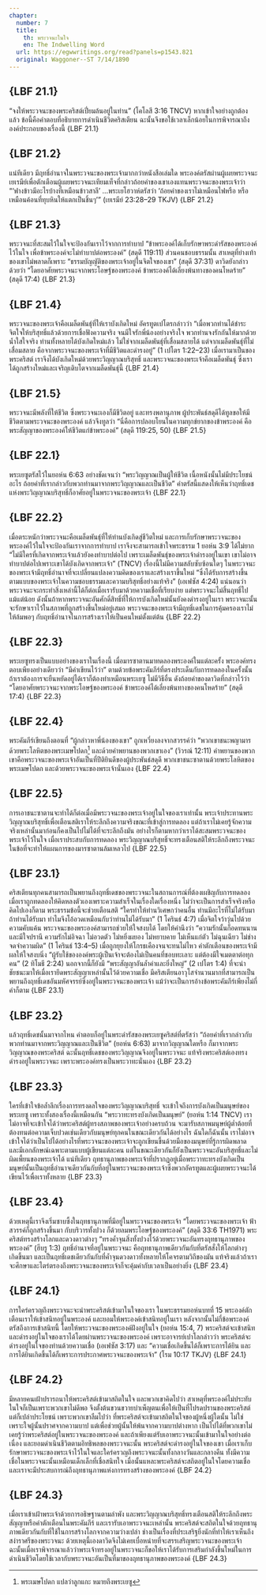 ```yaml
---
chapter:
  number: 7
  title:
    th: พระวจนะในใจ
    en: The Indwelling Word
  url: https://egwwritings.org/read?panels=p1543.821
  original: Waggoner--ST 7/14/1890
---
```


## {LBF 21.1}

“จงให้พระวจนะของพระคริสต์เปี่ยมล้นอยู่ในท่าน” (โคโลสี 3:16 TNCV) หากเข้าใจอย่างถูกต้องแล้ว ข้อนี้คือคำตอบที่อธิบายการดำเนินชีวิตคริสเตียน ฉะนั้นจึงขอใช้เวลาเล็กน้อยในการพิจารณาถึงองค์ประกอบของเรื่องนี้ {LBF 21.1}

## {LBF 21.2}

แน่ทีเดียว มีฤทธิ์อำนาจในพระวจนะของพระเจ้ามากกว่าหนังสือเล่มใด พระองค์ตรัสผ่านผู้เผยพระวจนะเยเรมีย์เพื่อตักเตือนผู้เผยพระวจนะเทียมเท็จที่กล่าวถ้อยคำของเขาเองแทนพระวจนะของพระเจ้าว่า “‘ฟางข้าวมีอะไรบ้างที่เหมือนข้าวสาลี’ …พระเยโฮวาห์ตรัสว่า ‘ถ้อยคำของเราไม่เหมือนไฟหรือ หรือเหมือนค้อนที่ทุบหินให้แตกเป็นชิ้นๆ’” (เยเรมีย์ 23:28–29 TKJV) {LBF 21.2}

## {LBF 21.3}

พระวจนะที่สะสมไว้ในใจจะป้องกันเราไว้จากการทำบาป “ข้าพระองค์ได้เก็บรักษาพระดำรัสของพระองค์ไว้ในใจ เพื่อข้าพระองค์จะไม่ทำบาปต่อพระองค์” (สดุดี 119:11) ส่วนคนชอบธรรมนั้น สาเหตุที่ย่างเท้าของเขาไม่พลาดก็เพราะ “ธรรมบัญญัติของพระเจ้าอยู่ในจิตใจของเขา” (สดุดี 37:31) ดาวิดยังกล่าวด้วยว่า “โดยอาศัยพระวจนะจากพระโอษฐ์ของพระองค์ ข้าพระองค์ได้เลี่ยงพ้นทางของคนโหดร้าย” (สดุดี 17:4) {LBF 21.3}

## {LBF 21.4}

พระวจนะของพระเจ้าคือเมล็ดพันธุ์ที่ให้เราบังเกิดใหม่ อัครทูตเปโตรกล่าวว่า “เมื่อพวกท่านได้ชำระจิตใจให้บริสุทธิ์แล้วด้วยการเชื่อฟังความจริง จนมีใจรักพี่น้องอย่างจริงใจ พวกท่านจงรักกันให้มากด้วยน้ำใสใจจริง ท่านทั้งหลายได้บังเกิดใหม่แล้ว ไม่ใช่จากเมล็ดพันธุ์ที่เสื่อมสลายได้ แต่จากเมล็ดพันธุ์ที่ไม่เสื่อมสลาย คือจากพระวจนะของพระเจ้าที่มีชีวิตและดำรงอยู่” (1 เปโตร 1:22–23) เมื่อเรามาเป็นของพระคริสต์ เราจึงได้บังเกิดใหม่ด้วยพระวิญญาณบริสุทธิ์ และพระวจนะของพระเจ้าคือเมล็ดพันธุ์ ซึ่งเราได้ถูกสร้างใหม่และเจริญเติบโตจากเมล็ดพันธุ์นี้ {LBF 21.4}

## {LBF 21.5}

พระวจนะมีพลังที่ให้ชีวิต ซึ่งพระวจนะเองก็มีชีวิตอยู่ และทรงพลานุภาพ ผู้ประพันธ์สดุดีได้ทูลขอให้มีชีวิตตามพระวจนะของพระองค์ แล้วจึงทูลว่า “นี่คือการปลอบโยนในความทุกข์ยากของข้าพระองค์ คือพระสัญญาของพระองค์ให้ชีวิตแก่ข้าพระองค์” (สดุดี 119:25, 50) {LBF 21.5}

## {LBF 22.1}

พระเยซูตรัสไว้ในยอห์น 6:63 อย่างชัดเจนว่า “พระวิญญาณเป็นผู้ให้ชีวิต เนื้อหนังนั้นไม่มีประโยชน์อะไร ถ้อยคำที่เรากล่าวกับพวกท่านมาจากพระวิญญาณและเป็นชีวิต” คำตรัสนี้แสดงให้เห็นว่าฤทธิ์เดชแห่งพระวิญญาณบริสุทธิ์ก็อาศัยอยู่ในพระวจนะของพระเจ้า {LBF 22.1}

## {LBF 22.2}

เมื่อตระหนักว่าพระวจนะคือเมล็ดพันธุ์ที่ให้ท่านบังเกิดสู่ชีวิตใหม่ และการเก็บรักษาพระวจนะของพระองค์ไว้ในใจจะป้องกันเราจากการทำบาป เราจึงจะสามารถเข้าใจพระธรรม 1 ยอห์น 3:9 ได้ไม่ยาก “ไม่มีใครที่เกิดจากพระเจ้าแล้วยังคงทำบาปต่อไป เพราะเมล็ดพันธุ์ของพระเจ้าดำรงอยู่ในเขา เขาไม่อาจทำบาปต่อไปเพราะเขาได้บังเกิดจากพระเจ้า” (TNCV) เรื่องนี้ไม่มีความสลับซับซ้อนใดๆ ในพระวจนะของพระเจ้ามีฤทธิ์อำนาจที่จะเปลี่ยนแปลงความคิดของเราและสร้างเราขึ้นใหม่ “ซึ่งได้รับการสร้างขึ้นตามแบบของพระเจ้าในความชอบธรรมและความบริสุทธิ์อย่างแท้จริง” (เอเฟซัส 4:24) แน่นอนว่า พระวจนะจะกระทำสิ่งเหล่านี้ได้ก็ต่อเมื่อเรารับมาด้วยความเชื่อที่เรียบง่าย แต่พระวจนะไม่สิ้นฤทธิ์ไปแม้แต่น้อย ดังนั้นถ้าหากพระวจนะอันศักดิ์สิทธิ์ที่ให้การบังเกิดใหม่นั้นยังคงดำรงอยู่ในเรา พระวจนะนั้นจะรักษาเราไว้ในสภาพที่ถูกสร้างขึ้นใหม่อยู่เสมอ พระวจนะของพระเจ้ามีฤทธิ์เดชในการคุ้มครองเราไม่ให้ล้มพอๆ กับฤทธิ์อำนาจในการสร้างเราให้เป็นคนใหม่ตั้งแต่ต้น {LBF 22.2}

## {LBF 22.3}

พระเยซูทรงเป็นแบบอย่างของเราในเรื่องนี้ เมื่อมารซาตานมาทดลองพระองค์ในแต่ละครั้ง พระองค์ทรงตอบเพียงอย่างเดียวว่า “มีคำเขียนไว้ว่า” ตามด้วยข้อพระคัมภีร์ที่ตรงประเด็นกับการทดลองในครั้งนั้น ถ้าเราต้องการจะยืนหยัดอยู่ได้เราก็ต้องทำเหมือนพระเยซู ไม่มีวิธีอื่น ดังถ้อยคำของดาวิดที่กล่าวไว้ว่า “โดยอาศัยพระวจนะจากพระโอษฐ์ของพระองค์ ข้าพระองค์ได้เลี่ยงพ้นทางของคนโหดร้าย” (สดุดี 17:4) {LBF 22.3}

## {LBF 22.4}

พระคัมภีร์เขียนถึงตอนที่ “ผู้กล่าวหาพี่น้องของเขา” ถูกเหวี่ยงลงจากสวรรค์ว่า “พวกเขาชนะพญามารด้วยพระโลหิตของพระเมษโปดก[^1] และด้วยคำพยานของพวกเขาเอง” (วิวรณ์ 12:11) คำพยานของพวกเขาคือพระวจนะของพระเจ้าอันเป็นที่ปีติยินดีของผู้ประพันธ์สดุดี พวกเขาชนะซาตานด้วยพระโลหิตของพระเมษโปดก และด้วยพระวจนะของพระเจ้านั่นเอง {LBF 22.4}

[^1]: พระเมษโปดก แปลว่าลูกแกะ หมายถึงพระเยซู

## {LBF 22.5}

การเอาชนะซาตานจะทำได้ก็ต่อเมื่อมีพระวจนะของพระเจ้าอยู่ในใจของเราเท่านั้น พระเจ้าประทานพระวิญญาณบริสุทธิ์เพื่อเตือนสติเราให้ระลึกถึงความจริงขณะที่เข้าสู่การทดลอง แต่ถ้าเราไม่เคยรู้จักความจริงเหล่านั้นมาก่อนก็คงเป็นไปไม่ได้ที่จะระลึกถึงมัน อย่างไรก็ตามหากว่าเราได้สะสมพระวจนะของพระเจ้าไว้ในใจ เมื่อเราประสบกับการทดลอง พระวิญญาณบริสุทธิ์จะทรงเตือนสติให้ระลึกถึงพระวจนะในข้อที่จะทำให้แผนการของมารซาตานล้มเหลวไป {LBF 22.5}

## {LBF 23.1}

คริสเตียนทุกคนสามารถเป็นพยานถึงฤทธิ์เดชของพระวจนะในสถานการณ์ที่ต้องเผชิญกับการทดลอง เมื่อเราถูกทดลองให้คิดหลงตัวเองเพราะความสำเร็จในเรื่องใดเรื่องหนึ่ง ไม่ว่าจะเป็นการสำเร็จจริงหรือคิดไปเองก็ตาม พระธรรมข้อนี้จะช่วยเตือนสติ “ใครทำให้ท่านวิเศษกว่าคนอื่น ท่านมีอะไรที่ไม่ได้รับมา ถ้าท่านได้รับมา ทำไมจึงโอ้อวดเหมือนกับว่าท่านไม่ได้รับมา” (1 โครินธ์ 4:7) เมื่อจิตใจว้าวุ่นไปด้วยความคับแค้น พระวจนะของพระองค์สามารถช่วยให้ใจสงบได้ โดยให้คำนึงว่า “ความรักนั้นก็อดทนนานและมีใจปรานี ความรักไม่อิจฉา ไม่อวดตัว ไม่หยิ่งผยอง ไม่หยาบคาย ไม่เห็นแก่ตัว ไม่ฉุนเฉียว ไม่ช่างจดจำความผิด” (1 โครินธ์ 13:4–5) เมื่อถูกยุยงให้โกรธเคืองจนจะทนไม่ไหว คำตักเตือนของพระเจ้ามีผลให้ใจสงบนิ่ง “ผู้รับใช้ขององค์พระผู้เป็นเจ้าจะต้องไม่เป็นคนที่ชอบทะเลาะ แต่ต้องมีใจเมตตาต่อทุกคน” (2 ทิโมธี 2:24) นอกจากนี้ก็ยังมี “พระสัญญาอันล้ำค่าและยิ่งใหญ่” (2 เปโตร 1:4) ที่จะนำชัยชนะมาให้เมื่อเรายึดพระสัญญาเหล่านั้นไว้ด้วยความเชื่อ มีคริสเตียนอาวุโสจำนวนมากที่สามารถเป็นพยานถึงฤทธิ์เดชอันมหัศจรรย์ซึ่งอยู่ในพระวจนะของพระเจ้า แม้ว่าจะเป็นการอ้างข้อพระคัมภีร์เพียงไม่กี่คำก็ตาม {LBF 23.1}

## {LBF 23.2}

แล้วฤทธิ์เดชนั้นมาจากไหน คำตอบก็อยู่ในพระดำรัสของพระเยซูคริสต์ที่ตรัสว่า “ถ้อยคำที่เรากล่าวกับพวกท่านมาจากพระวิญญาณและเป็นชีวิต” (ยอห์น 6:63) มาจากวิญญาณใดหรือ ก็มาจากพระวิญญาณของพระคริสต์ ฉะนั้นฤทธิ์เดชของพระวิญญาณจึงอยู่ในพระวจนะ แท้จริงพระคริสต์เองทรงดำรงอยู่ในพระวจนะ เพราะพระองค์ทรงเป็นพระวาทะนั่นเอง {LBF 23.2}

## {LBF 23.3}

ใครที่เข้าใจข้อล้ำลึกเรื่องการทรงดลใจของพระวิญญาณบริสุทธิ์ จะเข้าใจถึงการบังเกิดเป็นมนุษย์ของพระเยซู เพราะทั้งสองเรื่องนี้เหมือนกัน “พระวาทะทรงบังเกิดเป็นมนุษย์” (ยอห์น 1:14 TNCV) เราไม่อาจที่จะเข้าใจได้ว่าพระคริสต์ผู้ทรงสภาพของพระเจ้าอย่างครบถ้วน จะมารับสภาพมนุษย์ผู้ต่ำต้อยที่ต้องทนต่อความเจ็บปวดเช่นเดียวกับมนุษย์ทุกคนในขณะเดียวกันได้อย่างไร ฉันใดก็ฉันนั้น เราไม่อาจเข้าใจได้ว่าเป็นไปได้อย่างไรที่พระวจนะของพระเจ้าจะถูกเขียนขึ้นด้วยมือของมนุษย์ที่รู้การผิดพลาด และมีเอกลักษณ์เฉพาะตามแบบผู้เขียนแต่ละคน แต่ในขณะเดียวกันก็ยังเป็นพระวจนะอันบริสุทธิ์และไม่ผิดเพี้ยนของพระเจ้าได้ แน่ทีเดียว ฤทธานุภาพของพระเจ้าที่ปรากฏอยู่เมื่อพระวาทะทรงบังเกิดเป็นมนุษย์นั้นเป็นฤทธิ์อำนาจเดียวกันกับที่อยู่ในพระวจนะของพระเจ้าซึ่งพวกอัครทูตและผู้เผยพระวจนะได้เขียนไว้เพื่อเราทั้งหลาย {LBF 23.3}

## {LBF 23.4}

ด้วยเหตุนี้เราจึงเริ่มซาบซึ้งในฤทธานุภาพที่มีอยู่ในพระวจนะของพระเจ้า “โดยพระวจนะของพระเจ้า ฟ้าสวรรค์ก็ถูกสร้างขึ้นมา กับบริวารทั้งปวง ก็ด้วยลมพระโอษฐ์ของพระองค์” (สดุดี 33:6 TH1971) พระคริสต์ทรงสร้างโลกและดวงดาวต่างๆ “ทรงค้ำจุนสิ่งทั้งปวงไว้ด้วยพระวจนะอันทรงฤทธานุภาพของพระองค์” (ฮีบรู 1:3) ฤทธิ์อำนาจที่อยู่ในพระวจนะ คือฤทธานุภาพเดียวกันกับที่ตรัสสั่งให้โลกต่างๆ เกิดขึ้นมา และเป็นฤทธิ์เดชเดียวกันกับที่ค้ำจุนดวงดาวทั้งหลายให้โคจรตามวิถีของมัน แท้จริงแล้วถ้าเราจะศึกษาและไตร่ตรองถึงพระวจนะของพระเจ้าก็จะคุ้มค่ากับเวลาเป็นอย่างยิ่ง {LBF 23.4}

## {LBF 24.1}

การใคร่ครวญถึงพระวจนะจะนำพระคริสต์เข้ามาในใจของเรา ในพระธรรมยอห์นบทที่ 15 พระองค์ตักเตือนเราให้เข้าสนิทอยู่ในพระองค์ และยอมให้พระองค์เข้าสนิทอยู่ในเรา หลังจากนั้นไม่กี่ข้อพระองค์ตรัสถึงการเข้าสนิทนี้ โดยให้พระวจนะของพระองค์ฝังอยู่ในใจ (ยอห์น 15:4, 7) พระคริสต์จะเข้าสนิทและดำรงอยู่ในใจของเราได้โดยผ่านพระวจนะของพระองค์ เพราะอาจารย์เปาโลกล่าวว่า พระคริสต์จะดำรงอยู่ในใจของท่านด้วยความเชื่อ (เอเฟซัส 3:17) และ “ความเชื่อเกิดขึ้นได้ก็เพราะการได้ยิน และการได้ยินเกิดขึ้นได้ก็เพราะการประกาศพระวจนะของพระเจ้า” (โรม 10:17 TKJV) {LBF 24.1}

## {LBF 24.2}

มีหลายคนเฝ้าปรารถนาให้พระคริสต์เข้ามาสถิตในใจ และพวกเขาคิดไปว่า สาเหตุที่พระองค์ไม่ประทับในใจก็เป็นเพราะพวกเขาไม่ดีพอ จึงตั้งต้นขวนขวายบำเพ็ญตนเพื่อให้เป็นที่โปรดปรานของพระคริสต์ แต่ก็เปล่าประโยชน์ เพราะพวกเขาลืมไปว่า ที่พระคริสต์จะเข้ามาสถิตในใจของผู้หนึ่งผู้ใดนั้น ไม่ใช่เพราะใจผู้นั้นปราศจากความบาป แต่เพื่อช่วยผู้นั้นให้พ้นจากความบาปต่างหาก เป็นไปได้ที่พวกเขาไม่เคยรู้ว่าพระคริสต์อยู่ในพระวจนะของพระองค์ และถ้าเพียงแต่รับเอาพระวจนะนั้นเข้ามาในใจอย่างต่อเนื่อง และยอมดำเนินชีวิตตามอิทธิพลของพระวจนะนั้น พระคริสต์จะดำรงอยู่ในใจของเขา เมื่อเราเก็บรักษาพระวจนะของพระเจ้าไว้ในใจและใคร่ครวญถึงพระวจนะนั้นทั้งกลางวันและกลางคืน ทั้งมีความเชื่อในพระวจนะนั้นเหมือนเด็กเล็กที่เชื่อสนิทใจ เมื่อนั้นแหละพระคริสต์จะสถิตอยู่ในใจโดยความเชื่อ และเราจะมีประสบการณ์ถึงฤทธานุภาพแห่งการทรงสร้างของพระองค์ {LBF 24.2}

## {LBF 24.3}

เมื่อเราเข้าเฝ้าพระเจ้าด้วยการอธิษฐานตามลำพัง และพระวิญญาณบริสุทธิ์ทรงเตือนสติให้ระลึกถึงพระสัญญาหรือคำตักเตือนในพระคัมภีร์ และเรารับเอาพระวจนะเหล่านั้น พระคริสต์จะสถิตในใจด้วยฤทธานุภาพเดียวกันกับที่ใช้ในการสร้างโลกจากความว่างเปล่า ช่างเป็นเรื่องที่ประเสริฐยิ่งนักที่ทำให้เราเห็นถึงสง่าราศรีของพระวจนะ ด้วยเหตุนี้เองดาวิดจึงไม่เคยเบื่อหน่ายที่จะสรรเสริญพระวจนะของพระเจ้า ฉะนั้นเมื่อเราพิจารณาแล้วว่าพระเจ้าทรงอยู่ในพระวจนะก็ขอให้เราได้รับการเสริมกำลังขึ้นใหม่ในการดำเนินชีวิตโดยใช้เวลากับพระวจนะอันเป็นที่มาของฤทธานุภาพของพระองค์ {LBF 24.3}
